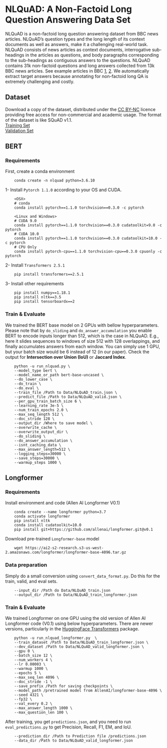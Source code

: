 # NLQuAD: A Non-Factoid Long Question Answering Data Set
NLQuAD is a non-factoid long question answering dataset from BBC news articles. NLQuAD’s question types and the long length of its context documents as well as answers, make it a challenging real-world task.
NLQuAD consists of news articles as context documents, interrogative sub-headings in the articles as questions, and body paragraphs corresponding to the sub-headings as contiguous answers to the
questions. NLQuAD contains 31k non-factoid questions and long answers collected from 13k BBC news articles. See example articles in BBC [1](https://www.bbc.com/news/world-asia-china-51230011), [2](https://www.bbc.com/news/world-55709428). 
We automatically extract target answers because annotating for non-factoid long QA is extremely challenging and costly. 
 
## Dataset
Download a copy of the dataset, distributed under the [CC BY-NC](https://creativecommons.org/licenses/by-nc/3.0/) licence providing free access for non-commercial and academic usage. The format of the dataset is like SQuAD v1.1.\
[Training Set](http://bit.ly/nlquad_train) \
[Validation Set](http://bit.ly/nlquad_valid)



## BERT 
### Requirements
First, create a conda environment

        conda create -n nlquad python=3.6.10
1- Install `Pytorch 1.1.0` according to your OS and CUDA.

        <OSX>
        # conda
        conda install pytorch==1.1.0 torchvision==0.3.0 -c pytorch
        
        <Linux and Windows>
        # CUDA 9.0
        conda install pytorch==1.1.0 torchvision==0.3.0 cudatoolkit=9.0 -c pytorch
        # CUDA 10.0
        conda install pytorch==1.1.0 torchvision==0.3.0 cudatoolkit=10.0 -c pytorch
        # CPU Only
        conda install pytorch-cpu==1.1.0 torchvision-cpu==0.3.0 cpuonly -c pytorch
2- Install `Transformers 2.5.1`

        pip install transformers==2.5.1
    
3- Install other requirements
        
        pip install numpy==1.18.1
        pip install nltk==3.5
        pip install tensorboardx==2 
    
### Train & Evaluate

We trained the BERT base model on 2 GPUs with bellow hyperparameters. Please note that by `do_sliding` and `do_answer_accumulation` you enable BERT to encode inputs longer than 512, which is the case in NLQuAD. E.g., here it slides sequences to windows of size 512 with 128 overlappings, and finally accumulates answers from each window. 
You can simply use 1 GPU, but your batch size would be 6 instead of 12 (in our paper). Check the output for **Intersection over Union (IoU)** or **Jaccard Index**. 

        python -u run_nlquad.py \
        --model_type bert \
        --model_name_or_path bert-base-uncased \
        --do_lower_case \
        --do_train \
        --do_eval \
        --train_file /Path to Data/NLQuAD_train.json \
        --predict_file /Path to Data/NLQuAD_valid.json \
        --per_gpu_train_batch_size 6 \
        --learning_rate 3e-5 \
        --num_train_epochs 2.0 \
        --max_seq_length 512 \
        --doc_stride 128 \
        --output_dir /Where to save model \
        --overwrite_cache \
        --overwrite_output_dir \
        --do_sliding \ 
        --do_answer_accumulation \
        --isnt_caching_data \
        --max_answer_length=512 \
        --logging_steps=30000 \
        --save_steps=30000 \
        --warmup_steps 1000 \
## Longformer

### Requirements

Install environment and code (Allen AI Longformer V0.1)

        conda create --name longformer python=3.7
        conda activate longformer
        pip install nltk
        conda install cudatoolkit=10.0
        pip install git+https://github.com/allenai/longformer.git@v0.1
    
Download pre-trained `Longformer-base` model

        wget https://ai2-s2-research.s3-us-west-2.amazonaws.com/longformer/longformer-base-4096.tar.gz
    
### Data preparation 
Simply do a small conversion using `convert_data_format.py`. Do this for the train, valid, and eval sets.

        --input_dir /Path do Data/NLQuAD_train.json
        --output_dir /Path to Data/NLQuAD_train_longformer.json 
        
### Train & Evaluate

We trained Longformer on one GPU using the old version of Allen AI Longformer code (V0.1) using below hyperparameters. 
There are newer versions, particularly in the [HuggingFace Transformers](https://github.com/huggingface/transformers) package.

        python -u run_nlquad_longformer.py  \
        --train_dataset /Path to Data/NLQuAD_train_longformer.json \
        --dev_dataset /Path to Data/NLQuAD_valid_longformer.json \
        --gpu 0 \
        --batch_size 12 \
        --num_workers 4 \
        --lr 0.00003 \
        --warmup 1000 \
        --epochs 5 \
        --max_seq_len 4096 \
        --doc_stride -1 \
        --save_prefix /Path for saving checkpoints \
        --model_path /pretrained model from AllenAI/longformer-base-4096 \
        --seed 4321 \
        --fp32 \
        --val_every 0.2 \
        --max_answer_length 1000 \
        --max_question_len 100 \
        

After training, you get `predictions.json`, and you need to run `eval_predictions.py` to get Precision, Recall, F1, EM, and IoU.

        --prediction_dir /Path to Prediction file /predictions.json 
        --data_dir /Path to Data/NLQuAD_valid_longformer.json


